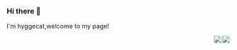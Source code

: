 ### Hi there 👋
I'm hyggecat,welcome to my page!

<img align="right" src="https://github-readme-stats.vercel.app/api?username=hyggecat&show_icons=true&theme=radical">
<div sytle="width:600px"><img align="right" src="https://github-readme-stats.vercel.app/api/top-langs/?username=anuraghazra&layout=compact&title_color=FE428E&text_color=A9FEF7&bg_color=141321">
</div>


